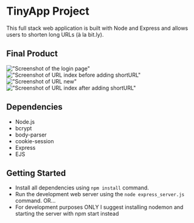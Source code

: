# TinyApp Project

This full stack web application is built with Node and Express and allows users to shorten long URLs (à la bit.ly).

## Final Product

!["Screenshot of the login page"](Images/Screenshot%20of%20the%20ogin%20page)
!["Screenshot of URL index before adding shortURL"](Images/Screenshot&20of%20URL%20index%20before%20adding%20shortURL)
!["Screenshot of URL new"](Images/Screenshot%20of%20URL%20new)
!["Screenshot of URL index after adding shortURL"](Screenshot%20of%20URL%20index%20after%20adding%20shortURL)

## Dependencies

- Node.js
- bcrypt
- body-parser
- cookie-session
- Express
- EJS

## Getting Started

- Install all dependencies using `npm install` command.
- Run the development web server using the `node express_server.js` command. OR...
- For development purposes ONLY I suggest installing nodemon and starting the server with npm start instead
